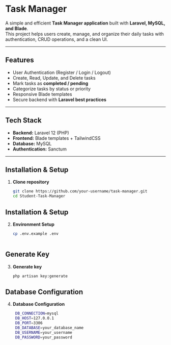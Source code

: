 # Task Manager

A simple and efficient **Task Manager application** built with **Laravel, MySQL, and Blade**.  
This project helps users create, manage, and organize their daily tasks with authentication, CRUD operations, and a clean UI.

---

## Features
- User Authentication (Register / Login / Logout)
- Create, Read, Update, and Delete tasks
- Mark tasks as **completed / pending**
- Categorize tasks by status or priority
- Responsive Blade templates
- Secure backend with **Laravel best practices**

---

## Tech Stack
- **Backend:** Laravel 12 (PHP)
- **Frontend:** Blade templates + TailwindCSS  
- **Database:** MySQL
- **Authentication:** Sanctum 

---

## Installation & Setup

1. **Clone repository**
   ```bash
   git clone https://github.com/your-username/task-manager.git
   cd Student-Task-Manager


## Installation & Setup

2. **Environment Setup**
   ```bash
   cp .env.example .env
 


## Generate Key

3. **Generate key**
   ```bash
   php artisan key:generate


## Database Configuration

4. **Database Configuration**
   ```bash
	DB_CONNECTION=mysql
	DB_HOST=127.0.0.1
	DB_PORT=3306
	DB_DATABASE=your_database_name
	DB_USERNAME=your_username
	DB_PASSWORD=your_password





















